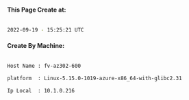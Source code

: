 
   
#### This Page Create at:

```bash

2022-09-19 - 15:25:21 UTC

```

#### Create By Machine:

```bash

Host Name : fv-az302-600

platform  : Linux-5.15.0-1019-azure-x86_64-with-glibc2.31

Ip Local  : 10.1.0.216

```

